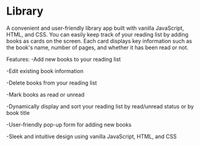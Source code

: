 # Library

A convenient and user-friendly library app built with vanilla JavaScript, 
HTML, and CSS. You can easily keep track of your reading list by adding books as cards on the screen.
Each card displays key information such as the book's name, number of pages, and whether it has been read or not. 

Features:
-Add new books to your reading list

-Edit existing book information

-Delete books from your reading list

-Mark books as read or unread

-Dynamically display and sort your reading list by read/unread status or by book title

-User-friendly pop-up form for adding new books

-Sleek and intuitive design using vanilla JavaScript, HTML, and CSS
